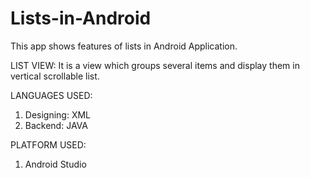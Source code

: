 # Lists-in-Android

This app shows features of lists in Android Application. 

LIST VIEW:
It is a view which groups several items and display them in vertical scrollable list.


LANGUAGES USED:
1) Designing: XML
2) Backend: JAVA

PLATFORM USED:
1) Android Studio
